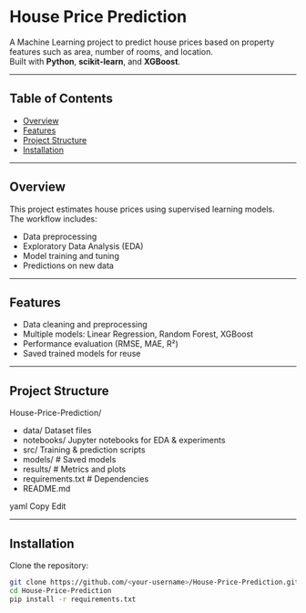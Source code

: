 # House Price Prediction

A Machine Learning project to predict house prices based on property features such as area, number of rooms, and location.  
Built with **Python**, **scikit-learn**, and **XGBoost**.

---

##  Table of Contents
- [Overview](#overview)
- [Features](#features)
- [Project Structure](#project-structure)
- [Installation](#installation)

---

##  Overview
This project estimates house prices using supervised learning models.  
The workflow includes:
- Data preprocessing
- Exploratory Data Analysis (EDA)
- Model training and tuning
- Predictions on new data

---

##  Features
- Data cleaning and preprocessing  
- Multiple models: Linear Regression, Random Forest, XGBoost  
- Performance evaluation (RMSE, MAE, R²)  
- Saved trained models for reuse  

---

##  Project Structure
House-Price-Prediction/
- data/  Dataset files
- notebooks/  Jupyter notebooks for EDA & experiments
- src/  Training & prediction scripts
-  models/ # Saved models
-  results/ # Metrics and plots
-  requirements.txt # Dependencies
-  README.md

yaml
Copy
Edit

---

##  Installation
Clone the repository:
```bash
git clone https://github.com/<your-username>/House-Price-Prediction.git
cd House-Price-Prediction
pip install -r requirements.txt
